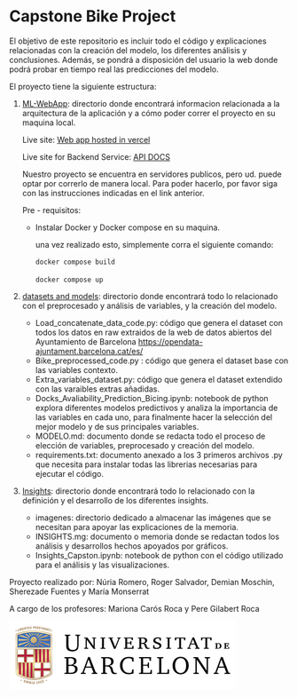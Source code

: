 # Capstone Bike Project

El objetivo de este repositorio es incluir todo el código y explicaciones relacionadas con la creación del modelo, los
diferentes análisis y conclusiones.
Además, se pondrá a disposición del usuario la web donde podrá probar en tiempo real las predicciones del modelo.

El proyecto tiene la siguiente estructura:

1. [ML-WebApp](https://github.com/MariaMonserratM/Capstone_bike/tree/main/ML-WebApp): directorio donde encontrará informacion relacionada a la arquitectura de la aplicación y a cómo poder correr el proyecto en su maquina local.

   Live site: [Web app hosted in vercel
   ](https://ml-dockerized.vercel.app/)

   Live site for Backend Service: [API DOCS](https://ml-dockerized.onrender.com/docs)

   Nuestro proyecto se encuentra en servidores publicos, pero ud. puede optar por correrlo de manera local. Para poder hacerlo, por favor siga con las instrucciones indicadas en el link anterior.

   Pre - requisitos:

   - Instalar Docker y Docker compose en su maquina.

     una vez realizado esto, simplemente corra el siguiente comando:

     ```
     docker compose build

     docker compose up
     ```

2. [datasets and models](datasets%20and%20models): directorio donde encontrará todo lo relacionado con el preprocesado y análisis de variables, y la creación del modelo.
   * Load_concatenate_data_code.py: código que genera el dataset con todos los datos en raw extraidos de la web de datos abiertos del Ayuntamiento de Barcelona https://opendata-ajuntament.barcelona.cat/es/
   * Bike_preprocessed_code.py : código que genera el dataset base con las variables contexto.
   * Extra_variables_dataset.py: código que genera el dataset extendido con las varaibles extras añadidas.
   * Docks_Avaliability_Prediction_Bicing.ipynb: notebook de python explora diferentes modelos predictivos y analiza la importancia de las variables en cada uno, para finalmente hacer la selección del mejor modelo y de sus principales variables.
   * MODELO.md: documento donde se redacta todo el proceso de elección de variables, preprocesado y creación del modelo.
   * requirements.txt: documento anexado a los 3 primeros archivos .py que necesita para instalar todas las librerias necesarias para ejecutar el código.
   
3. [Insights](Insights): directorio donde encontrará todo lo relacionado con la definición y el desarrollo de los diferentes insights.
   * imagenes: directorio dedicado a almacenar las imágenes que se necesitan para apoyar las explicaciones de la memoria.
   * INSIGHTS.mg: documento o memoria donde se redactan todos los análisis y desarrollos hechos apoyados por gráficos.
   * Insights_Capston.ipynb: notebook de python con el código utilizado para el análisis y las visualizaciones.



Proyecto realizado por: Núria Romero, Roger Salvador, Demian Moschin, Sherezade Fuentes y María Monserrat

A cargo de los profesores: Mariona Carós Roca y Pere Gilabert Roca 

![img.png](img.png)

